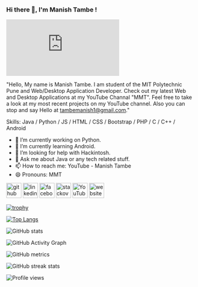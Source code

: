 ### Hi there 👋, I'm Manish Tambe !
![](https://codersnation.netlify.app/contact.html)

"Hello, My name is Manish Tambe. I am student of the MIT Polytechnic Pune and Web/Desktop Application Developer. Check out my latest Web and Desktop Applications at my YouTube Channal "MMT". Feel free to take a look at my most recent projects on my YouTube channel. Also you can stop and say Hello at tambemanish1@gmail.com."

Skills: Java / Python / JS / HTML / CSS / Bootstrap / PHP / C / C++ / Android

- 🔭 I’m currently working on Python. 
- 🌱 I’m currently learning Android. 
- 🤔 I’m looking for help with Hackintosh. 
- 💬 Ask me about Java or any tech related stuff. 
- 📫 How to reach me: YouTube - Manish Tambe 
- 😄 Pronouns: MMT 


[<img src='https://cdn.jsdelivr.net/npm/simple-icons@3.0.1/icons/github.svg' alt='github' height='40'>](https://github.com/manishtambe)  [<img src='https://cdn.jsdelivr.net/npm/simple-icons@3.0.1/icons/linkedin.svg' alt='linkedin' height='40'>](https://www.linkedin.com/in/manish-tambe-98b0b7187/)  [<img src='https://cdn.jsdelivr.net/npm/simple-icons@3.0.1/icons/facebook.svg' alt='facebook' height='40'>](https://www.facebook.com/100012403560609)  [<img src='https://cdn.jsdelivr.net/npm/simple-icons@3.0.1/icons/stackoverflow.svg' alt='stackoverflow' height='40'>](https://stackoverflow.com/users/manish-tambe)  [<img src='https://cdn.jsdelivr.net/npm/simple-icons@3.0.1/icons/youtube.svg' alt='YouTube' height='40'>](https://www.youtube.com/channel/UCNPxlLYIStgkjpd8gMJILQQ)  [<img src='https://cdn.jsdelivr.net/npm/simple-icons@3.0.1/icons/icloud.svg' alt='website' height='40'>](https://codersnation.netlify.app/contact.html)  

[![trophy](https://github-profile-trophy.vercel.app/?username=manishtambe&theme=radical)](https://github.com/ryo-ma/github-profile-trophy)

[![Top Langs](https://github-readme-stats.vercel.app/api/top-langs/?username=manishtambe&theme=radical)](https://github.com/anuraghazra/github-readme-stats)

![GitHub stats](https://github-readme-stats.vercel.app/api?username=manishtambe&show_icons=true&theme=radical)  

![GitHub Activity Graph](https://activity-graph.herokuapp.com/graph?username=manishtambe&theme=radical)  

![GitHub metrics](https://metrics.lecoq.io/manishtambe&theme=radical)  

![GitHub streak stats](https://github-readme-streak-stats.herokuapp.com/?user=manishtambe&theme=radical)  

![Profile views](https://gpvc.arturio.dev/manishtambe&theme=radical)  
